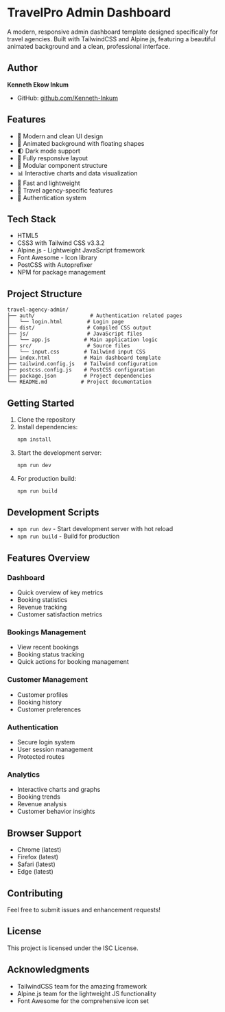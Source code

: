 # TravelPro Admin Dashboard

A modern, responsive admin dashboard template designed specifically for travel agencies. Built with TailwindCSS and Alpine.js, featuring a beautiful animated background and a clean, professional interface.

## Author

**Kenneth Ekow Inkum**
- GitHub: [github.com/Kenneth-Inkum](https://github.com/Kenneth-Inkum)

## Features

- 🎨 Modern and clean UI design
- 🌊 Animated background with floating shapes
- 🌓 Dark mode support
- 📱 Fully responsive layout
- 🧩 Modular component structure
- 📊 Interactive charts and data visualization
- 🚀 Fast and lightweight
- 🎯 Travel agency-specific features
- 🔐 Authentication system

## Tech Stack

- HTML5
- CSS3 with Tailwind CSS v3.3.2
- Alpine.js - Lightweight JavaScript framework
- Font Awesome - Icon library
- PostCSS with Autoprefixer
- NPM for package management

## Project Structure

```
travel-agency-admin/
├── auth/                  # Authentication related pages
│   └── login.html        # Login page
├── dist/                 # Compiled CSS output
├── js/                   # JavaScript files
│   └── app.js           # Main application logic
├── src/                  # Source files
│   └── input.css        # Tailwind input CSS
├── index.html           # Main dashboard template
├── tailwind.config.js   # Tailwind configuration
├── postcss.config.js    # PostCSS configuration
├── package.json         # Project dependencies
└── README.md           # Project documentation
```

## Getting Started

1. Clone the repository
2. Install dependencies:
   ```bash
   npm install
   ```
3. Start the development server:
   ```bash
   npm run dev
   ```
4. For production build:
   ```bash
   npm run build
   ```

## Development Scripts

- `npm run dev` - Start development server with hot reload
- `npm run build` - Build for production

## Features Overview

### Dashboard
- Quick overview of key metrics
- Booking statistics
- Revenue tracking
- Customer satisfaction metrics

### Bookings Management
- View recent bookings
- Booking status tracking
- Quick actions for booking management

### Customer Management
- Customer profiles
- Booking history
- Customer preferences

### Authentication
- Secure login system
- User session management
- Protected routes

### Analytics
- Interactive charts and graphs
- Booking trends
- Revenue analysis
- Customer behavior insights

## Browser Support

- Chrome (latest)
- Firefox (latest)
- Safari (latest)
- Edge (latest)

## Contributing

Feel free to submit issues and enhancement requests!

## License

This project is licensed under the ISC License.

## Acknowledgments

- TailwindCSS team for the amazing framework
- Alpine.js team for the lightweight JS functionality
- Font Awesome for the comprehensive icon set
